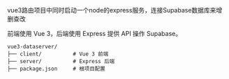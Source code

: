 vue3路由项目中同时启动一个node的express服务，连接Supabase数据库来增删查改

前端使用 Vue 3，后端使用 Express 提供 API 操作 Supabase。

```
vue3-dataserver/
├── client/          # Vue 3 前端
├── server/          # Express 后端
├── package.json     # 根项目配置
```
